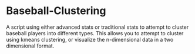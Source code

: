 # Baseball-Clustering
A script using either advanced stats or traditional stats to attempt to cluster baseball players into different types. This allows you to attempt to cluster using kmeans clustering, or visualize the n-dimensional data in a two dimensional format.
